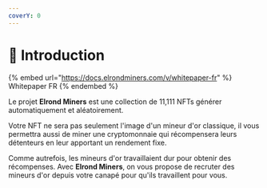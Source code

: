 ```yaml
---
coverY: 0
---
```


# 📰  Introduction

{% embed url="https://docs.elrondminers.com/v/whitepaper-fr" %}
Whitepaper FR
{% endembed %}

Le projet **Elrond Miners** est une collection de 11,111 NFTs générer automatiquement et aléatoirement.&#x20;

Votre NFT ne sera pas seulement l'image d'un mineur d'or classique, il vous permettra aussi de miner une cryptomonnaie qui récompensera leurs détenteurs en leur apportant un rendement fixe.&#x20;

Comme autrefois, les mineurs d'or travaillaient dur pour obtenir des récompenses. Avec **Elrond Miners**, on vous propose de recruter des mineurs d'or depuis votre canapé pour qu'ils travaillent pour vous.
